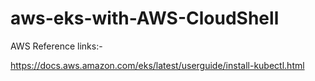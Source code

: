 # aws-eks-with-AWS-CloudShell

AWS Reference links:-

https://docs.aws.amazon.com/eks/latest/userguide/install-kubectl.html
